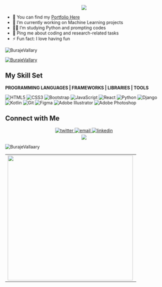 <p align="center">
  <a href="https://github.com/DenverCoder1/readme-typing-svg">
    <img src="https://readme-typing-svg.herokuapp.com?lines=Hello+there%2C+I+am+Vallary-Buraje;A+software+Developer+based+in+Nairobi;Community+lover+and+open+source;Hit+me+up%2C+I'd+love+to+work+with+you&font=Fira%20Code&center=true&width=480&height=45&color=36BCF7FF&vCenter=true&size=22">
  </a>
</p>

- 🔭 You can find my [Portfolio Here](#)
- 🌱 I’m currently working on Machine Learning projects
- 👩‍💻 I’m studying Python and prompting codes
- 💬 Ping me about coding and research-related tasks
- ⚡ Fun fact: I love having fun

<p align="left">
  <img src="https://komarev.com/ghpvc/?username=BurajeVallary&label=Profile%20views&color=0e75b6&style=flat" alt="BurajeVallary" />
</p>

<p align="left">
  <a href="https://github.com/ryo-ma/github-profile-trophy">
    <img src="https://github-profile-trophy.vercel.app/?username=BurajeVallary" alt="BurajeVallary" />
  </a>
</p>

## My Skill Set

**PROGRAMMING LANGUAGES | FRAMEWORKS | LIBRARIES | TOOLS**

![HTML5](https://img.shields.io/badge/-HTML5-000000?style=for-the-badge&logo=HTML5)
![CSS3](https://img.shields.io/badge/-CSS3-000000?style=for-the-badge&logo=CSS3)
![Bootstrap](https://img.shields.io/badge/-Bootstrap-000000?style=for-the-badge&logo=bootstrap)
![JavaScript](https://img.shields.io/badge/-JavaScript-000000?style=for-the-badge&logo=javascript)
![React](https://img.shields.io/badge/-React-000000?style=for-the-badge&logo=react)
![Python](https://img.shields.io/badge/-Python-000000?style=for-the-badge&logo=python)
![Django](https://img.shields.io/badge/-Django-000000?style=for-the-badge&logo=django)
![Kotlin](https://img.shields.io/badge/-Kotlin-000000?style=for-the-badge&logo=kotlin)
![Git](http://img.shields.io/badge/-Git-000000?style=for-the-badge&logo=Git)
![Figma](http://img.shields.io/badge/-Figma-000000?style=for-the-badge&logo=figma)
![Adobe Illustrator](https://img.shields.io/badge/-Adobe%20Illustrator-000000?style=for-the-badge&logo=Adobe%20Illustrator)
![Adobe Photoshop](https://img.shields.io/badge/-Photoshop-000000?style=for-the-badge&logo=Adobe%20Photoshop&logoColor=31A8FF&labelColor=000000)


## Connect with Me
<div align="center">
  <a href="https://twitter.com/Vallary_Buraje" target="_blank">
    <img src="https://img.shields.io/badge/twitter-%2300acee.svg?&style=for-the-badge&logo=twitter&logoColor=white" alt="twitter" style="margin-bottom: 5px;" />

  <a href="mailto:vallaryburaje@gmail.com" target="_blank">
    <img src="https://img.shields.io/badge/email-%23D14836.svg?&style=for-the-badge&logo=gmail&logoColor=white" alt="email" style="margin-bottom: 5px;" />
  </a>
    </a>
  <a href="https://www.linkedin.com/in/vallary-buraje/" target="_blank">
    <img src="https://img.shields.io/badge/linkedin-%231E77B5.svg?&style=for-the-badge&logo=linkedin&logoColor=white" alt="linkedin" style="margin-bottom: 5px;" />
  </a>
</div>
<div align="center">
  <img src="https://github-readme-stats.vercel.app/api?username=BurajeVallary&show_icons=true&count_private=true&hide_border=true" align="center" />
</div>

<table>
  <tr>
    <td>
      <img width="400px" align="left" src="https://github-readme-stats.vercel.app/api/top-langs/?username=BurajeVallary&langs_count=8&layout=compact&theme=tokyonight&hide=html,css,ejs,php,C,vue,hack,typescript,jupyter%20notebook,python,shell,c%2B%2B" />
    </td>
    <p><img align="center" src="https://github-readme-streak-stats.herokuapp.com/?user=BurajeVallary&" alt="BurajeVallaary" /></p>
  </tr>
</table>


